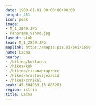 ```yaml
---
date: 1900-01-01 00:00:00+00:00
height: 451
icon: peak
image:
- M_1_2849.JPG
- Panorama_vzhod.jpg
layout: stub
lead: M_1_2849.JPG
maplink: https://mapzs.pzs.si/poi/1656
name: Lacna
nearby:
- /biking/kuklacna
- /hikes/kuk
- /biking/rizanapraproce
- /hikes/hrastovljezazid
- /hikes/crnikal
peak: 45.504969,13.885283
region: istria
title: Lačna
---
```

